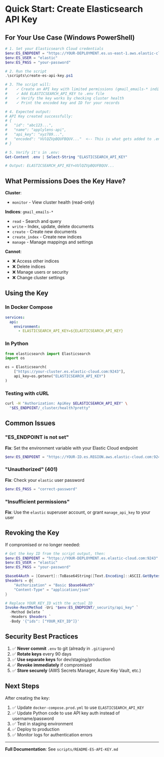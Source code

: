 # Quick Start: Create Elasticsearch API Key

## For Your Use Case (Windows PowerShell)

```powershell
# 1. Set your Elasticsearch Cloud credentials
$env:ES_ENDPOINT = "https://YOUR-DEPLOYMENT.es.us-east-1.aws.elastic-cloud.com:9243"
$env:ES_USER = "elastic"
$env:ES_PASS = "your-password"

# 2. Run the script
.\scripts\create-es-api-key.ps1

# 3. The script will:
#    ✓ Create an API key with limited permissions (gmail_emails-* indices only)
#    ✓ Add ELASTICSEARCH_API_KEY to .env file
#    ✓ Verify the key works by checking cluster health
#    ✓ Print the encoded key and ID for your records

# 4. Expected output:
# API Key created successfully:
# {
#   "id": "abc123...",
#   "name": "applylens-api",
#   "api_key": "xyz789...",
#   "encoded": "VUlQZVpBQUFBQUV..."  <-- This is what gets added to .env
# }

# 5. Verify it's in .env:
Get-Content .env | Select-String "ELASTICSEARCH_API_KEY"

# Output: ELASTICSEARCH_API_KEY=VUlQZVpBQUFBQUV...
```

## What Permissions Does the Key Have?

**Cluster**:
- `monitor` - View cluster health (read-only)

**Indices**: `gmail_emails-*`
- `read` - Search and query
- `write` - Index, update, delete documents
- `create` - Create new documents
- `create_index` - Create new indices
- `manage` - Manage mappings and settings

**Cannot**:
- ❌ Access other indices
- ❌ Delete indices
- ❌ Manage users or security
- ❌ Change cluster settings

## Using the Key

### In Docker Compose
```yaml
services:
  api:
    environment:
      - ELASTICSEARCH_API_KEY=${ELASTICSEARCH_API_KEY}
```

### In Python
```python
from elasticsearch import Elasticsearch
import os

es = Elasticsearch(
    ["https://your-cluster.es.elastic-cloud.com:9243"],
    api_key=os.getenv("ELASTICSEARCH_API_KEY")
)
```

### Testing with cURL
```bash
curl -H "Authorization: ApiKey $ELASTICSEARCH_API_KEY" \
  "$ES_ENDPOINT/_cluster/health?pretty"
```

## Common Issues

### "ES_ENDPOINT is not set"
**Fix**: Set the environment variable with your Elastic Cloud endpoint
```powershell
$env:ES_ENDPOINT = "https://YOUR-ID.es.REGION.aws.elastic-cloud.com:9243"
```

### "Unauthorized" (401)
**Fix**: Check your `elastic` user password
```powershell
$env:ES_PASS = "correct-password"
```

### "Insufficient permissions"
**Fix**: Use the `elastic` superuser account, or grant `manage_api_key` to your user

## Revoking the Key

If compromised or no longer needed:

```powershell
# Get the key ID from the script output, then:
$env:ES_ENDPOINT = "https://YOUR-DEPLOYMENT.es.elastic-cloud.com:9243"
$env:ES_USER = "elastic"
$env:ES_PASS = "your-password"

$base64Auth = [Convert]::ToBase64String([Text.Encoding]::ASCII.GetBytes("$($env:ES_USER):$($env:ES_PASS)"))
$headers = @{
    "Authorization" = "Basic $base64Auth"
    "Content-Type" = "application/json"
}

# Replace YOUR_KEY_ID with the actual ID
Invoke-RestMethod -Uri "$env:ES_ENDPOINT/_security/api_key" `
  -Method Delete `
  -Headers $headers `
  -Body '{"ids": ["YOUR_KEY_ID"]}'
```

## Security Best Practices

1. ✅ **Never commit** `.env` to git (already in `.gitignore`)
2. ✅ **Rotate keys** every 90 days
3. ✅ **Use separate keys** for dev/staging/production
4. ✅ **Revoke immediately** if compromised
5. ✅ **Store securely** (AWS Secrets Manager, Azure Key Vault, etc.)

## Next Steps

After creating the key:
1. ✅ Update `docker-compose.prod.yml` to use `ELASTICSEARCH_API_KEY`
2. ✅ Update Python code to use API key auth instead of username/password
3. ✅ Test in staging environment
4. ✅ Deploy to production
5. ✅ Monitor logs for authentication errors

---

**Full Documentation**: See `scripts/README-ES-API-KEY.md`
